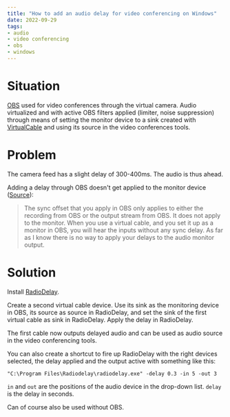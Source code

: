```yaml
---
title: "How to add an audio delay for video conferencing on Windows"
date: 2022-09-29
tags: 
- audio
- video conferencing
- obs
- windows
---
```


# Situation

[OBS](https://obsproject.com/) used for video conferences through the virtual camera. Audio virtualized and with active OBS filters applied (limiter, noise suppression) through means of setting the monitor device to a sink created with [VirtualCable](https://vac.muzychenko.net/en/) and using its source in the video conferences tools.

# Problem

The camera feed has a slight delay of 300-400ms. The audio is thus ahead.

Adding a delay through OBS doesn't get applied to the monitor device ([Source](https://obsproject.com/forum/threads/connecting-obs-with-zoom-without-av-syncing-issues.123960/post-469274)):

> The sync offset that you apply in OBS only applies to either the recording from OBS or the output stream from OBS. It does not apply to the monitor. When you use a virtual cable, and you set it up as a monitor in OBS, you will hear the inputs without any sync delay. As far as I know there is no way to apply your delays to the audio monitor output.

# Solution

Install [RadioDelay](https://www.daansystems.com/radiodelay/). 

Create a second virtual cable device. Use its sink as the monitoring device in OBS, its source as source in RadioDelay, and set the sink of the first virtual cable as sink in RadioDelay. Apply the delay in RadioDelay. 

The first cable now outputs delayed audio and can be used as audio source in the video conferencing tools.

You can also create a shortcut to fire up RadioDelay with the right devices selected, the delay applied and the output active with something like this: 

```
"C:\Program Files\Radiodelay\radiodelay.exe" -delay 0.3 -in 5 -out 3
```

`in` and `out` are the positions of the audio device in the drop-down list. `delay` is the delay in seconds.

Can of course also be used without OBS.